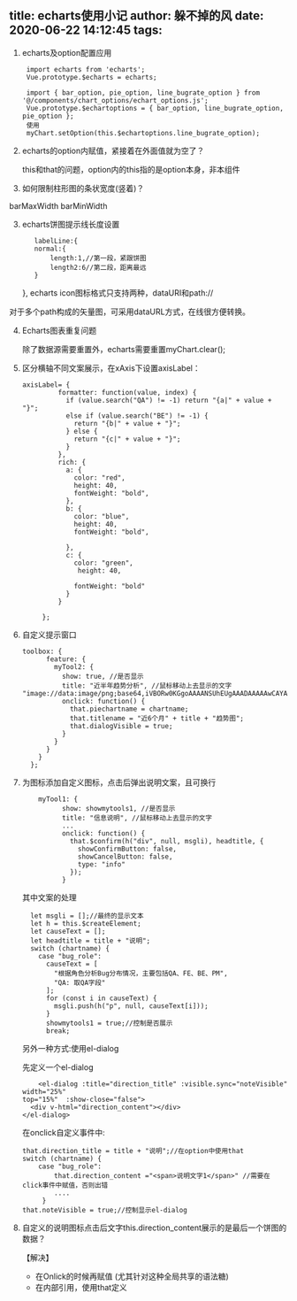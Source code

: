 title: echarts使用小记
author: 躲不掉的风
date: 2020-06-22 14:12:45
tags:
---
1. echarts及option配置应用

        import echarts from 'echarts';
        Vue.prototype.$echarts = echarts;
        
        import { bar_option, pie_option, line_bugrate_option } from '@/components/chart_options/echart_options.js';
        Vue.prototype.$echartoptions = { bar_option, line_bugrate_option, pie_option };
        使用
        myChart.setOption(this.$echartoptions.line_bugrate_option);

2. echarts的option内赋值，紧接着在外面值就为空了？
	
    this和that的问题，option内的this指的是option本身，非本组件
    
2. 如何限制柱形图的条状宽度(竖着)？

  barMaxWidth barMinWidth
  
3. echarts饼图提示线长度设置

          labelLine:{
          normal:{
              length:1,//第一段，紧跟饼图
              length2:6//第二段，距离最远
          }
      },
  echarts icon图标格式只支持两种，dataURI和path://

  对于多个path构成的矢量图，可采用dataURL方式，在线很方便转换。
  
4. Echarts图表重复问题

	除了数据源需要重置外，echarts需要重置myChart.clear();
    
5. 区分横轴不同文案展示，在xAxis下设置axisLabel：
   ```
   axisLabel= {
            formatter: function(value, index) {
              if (value.search("QA") != -1) return "{a|" + value + "}";
              else if (value.search("BE") != -1) {
                return "{b|" + value + "}";
              } else {
                return "{c|" + value + "}";
              }
            },
            rich: {
              a: {
                color: "red",
                height: 40,
                fontWeight: "bold",
              },
              b: {
                color: "blue",
                height: 40,
                fontWeight: "bold",

              },
              c: {
                color: "green",
                 height: 40,

                fontWeight: "bold"
              }
            }
          
        };
   ```
10. 自定义提示窗口
 	```
    toolbox: {
          feature: {
            myTool2: {
              show: true, //是否显示
              title: "近半年趋势分析", //鼠标移动上去显示的文字     "image://data:image/png;base64,iVBORw0KGgoAAAANSUhEUgAAADAAAAAwCAYAAABXAvmHAAAFHklEQVRoQ+1Ze0xbVRj/fS2",
              onclick: function() {
                that.piechartname = chartname;
                that.titlename = "近6个月" + title + "趋势图";
                that.dialogVisible = true;
              }
            }
          }
        }
      };
    ```
11. 为图标添加自定义图标，点击后弹出说明文案，且可换行
	```
        myTool1: {
              show: showmytools1, //是否显示
              title: "信息说明", //鼠标移动上去显示的文字
              ...
              onclick: function() {
                that.$confirm(h("div", null, msgli), headtitle, {
                  showConfirmButton: false,
                  showCancelButton: false,
                  type: "info"
                });
              }
    ```
    其中文案的处理
    ```
      let msgli = [];//最终的显示文本
      let h = this.$createElement;
      let causeText = [];
      let headtitle = title + "说明";
      switch (chartname) {
        case "bug_role":
          causeText = [
            "根据角色分析Bug分布情况，主要包括QA、FE、BE、PM",
            "QA: 取QA字段"
          ];
          for (const i in causeText) {
            msgli.push(h("p", null, causeText[i]));
          }
          showmytools1 = true;//控制是否展示
          break;
    ```
    另外一种方式:使用el-dialog
    
    先定义一个el-dialog
    ```
        <el-dialog :title="direction_title" :visible.sync="noteVisible" width="25%" 
    top="15%"  :show-close="false">
      <div v-html="direction_content"></div>
    </el-dialog>
    ```
    在onclick自定义事件中:
    ```
    that.direction_title = title + "说明";//在option中使用that
    switch (chartname) {
   		case "bug_role":
            that.direction_content ="<span>说明文字1</span>" //需要在click事件中赋值，否则出错
            ....
         }
    that.noteVisible = true;//控制显示el-dialog
    ```
3. 自定义的说明图标点击后文字this.direction_content展示的是最后一个饼图的数据？

	【解决】
     - 在Onlick的时候再赋值 (尤其针对这种全局共享的语法糖)    
     - 在内部引用，使用that定义